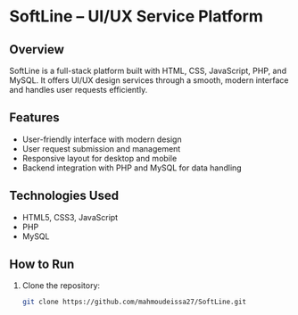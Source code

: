 # SoftLine – UI/UX Service Platform

## Overview
SoftLine is a full-stack platform built with HTML, CSS, JavaScript, PHP, and MySQL. It offers UI/UX design services through a smooth, modern interface and handles user requests efficiently.

## Features
- User-friendly interface with modern design
- User request submission and management
- Responsive layout for desktop and mobile
- Backend integration with PHP and MySQL for data handling

## Technologies Used
- HTML5, CSS3, JavaScript
- PHP
- MySQL

## How to Run
1. Clone the repository:
   ```bash
   git clone https://github.com/mahmoudeissa27/SoftLine.git
